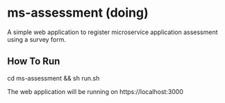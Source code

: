 # ms-assessment (doing)
A simple web application to register microservice application assessment using a survey form.

## How To Run
cd ms-assessment && sh run.sh

The web application will be running on https://localhost:3000

